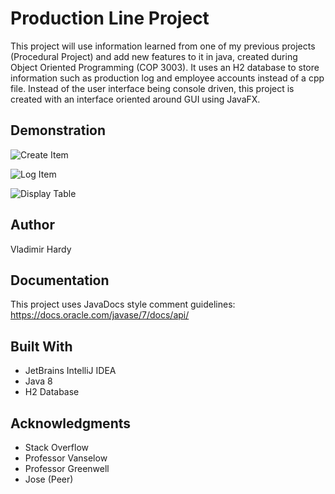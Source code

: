 # Production Line Project

This project will use information learned from one of my previous projects (Procedural Project) and add new features to it in java, created during Object Oriented Programming (COP 3003).
It uses an H2 database to store information such as production log and employee accounts instead of a cpp file. Instead of the user interface being console driven, this project is created with an interface oriented around GUI using JavaFX. 

## Demonstration
![Create Item](https://gyazo.com/1f6405e7e8766fcad1681cf464508a2c.png)

![Log Item](https://gyazo.com/f1f6bfbb2c70405d5fbdd8d479ac9e2d.png)

![Display Table](https://gyazo.com/9656ea580b1b40020b0b7dcd4f12180e.png)

## Author
Vladimir Hardy

## Documentation
This project uses JavaDocs style comment guidelines: https://docs.oracle.com/javase/7/docs/api/

## Built With

<ul>
  <li> JetBrains IntelliJ IDEA </li>
  <li> Java 8 </li>
  <li> H2 Database </li>
</ul>

## Acknowledgments

<ul>
  <li> Stack Overflow </li>
  <li> Professor Vanselow </li>
  <li> Professor Greenwell </li>
  <li> Jose (Peer) </li>
</ul>

